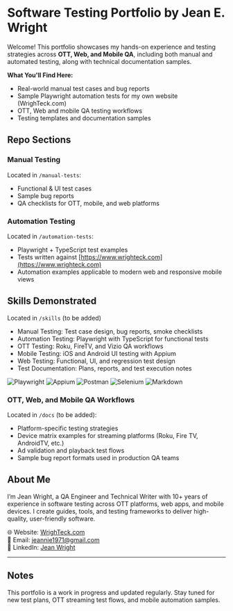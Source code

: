 # Software Testing Portfolio by Jean E. Wright
Welcome! This portfolio showcases my hands-on experience and testing strategies across **OTT, Web, and Mobile QA**, including both manual and automated testing, along with technical documentation samples.

 **What You'll Find Here:**
- Real-world manual test cases and bug reports
- Sample Playwright automation tests for my own website (WrighTeck.com)
- OTT, Web and mobile QA testing workflows
- Testing templates and documentation samples
  
## Repo Sections

### Manual Testing
Located in `/manual-tests`:
- Functional & UI test cases
- Sample bug reports
- QA checklists for OTT, mobile, and web platforms

### Automation Testing
Located in `/automation-tests`:
- Playwright + TypeScript test examples
- Tests written against [https://www.wrighteck.com](https://www.wrighteck.com)
- Automation examples applicable to modern web and responsive mobile views

## Skills Demonstrated
Located in `/skills` (to be added)
- Manual Testing: Test case design, bug reports, smoke checklists
- Automation Testing: Playwright with TypeScript for functional tests
- OTT Testing: Roku, FireTV, and Vizio QA workflows
- Mobile Testing: iOS and Android UI testing with Appium
- Web Testing: Functional, UI, and regression test design
- Test Documentation: Plans, reports, and test execution notes

![Playwright](https://img.shields.io/badge/Playwright-E43267?logo=playwright&logoColor=white)
![Appium](https://img.shields.io/badge/Appium-0A0A0A?logo=appium&logoColor=white)
![Postman](https://img.shields.io/badge/Postman-FF6C37?logo=postman&logoColor=white)
![Selenium](https://img.shields.io/badge/Selenium-43B02A?logo=selenium&logoColor=white)
![Markdown](https://img.shields.io/badge/Markdown-000000?logo=markdown&logoColor=white)

### OTT, Web, and Mobile QA Workflows
Located in `/docs` (to be added):
- Platform-specific testing strategies
- Device matrix examples for streaming platforms (Roku, Fire TV, AndroidTV, etc.)
- Ad validation and playback test flows
- Sample bug report formats used in production QA teams

## About Me

I’m Jean Wright, a QA Engineer and Technical Writer with 10+ years of experience in software testing across OTT platforms, web apps, and mobile devices. I create guides, tools, and testing frameworks to deliver high-quality, user-friendly software.

🌐 Website: [WrighTeck.com](https://www.wrighteck.com)  
📧 Email: [jeannie1971@gmail.com](mailto:jeannie1971@gmail.com)  
📌 LinkedIn: [Jean Wright](https://www.linkedin.com/in/jean-wright-42129226/)

---

## Notes
This portfolio is a work in progress and updated regularly. Stay tuned for new test plans, OTT streaming test flows, and mobile automation samples.
